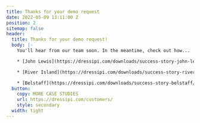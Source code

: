 ```yaml
---
title: Thanks for your demo request
date: 2022-05-09 13:11:00 Z
position: 2
sitemap: false
header:
  title: Thanks for your demo request!
  body: |-
    You'll hear from our team soon. In the meantime, check out how...

    * [John Lewis](https://dressipi.com/downloads/success-story-john-lewis/) increased revenue with outfit recommendations

    * [River Island](https://dressipi.com/downloads/success-story-river-island/) increased revenue by 6% in 12 months

    * [Belstaff](https://dressipi.com/downloads/success-story-belstaff/) increased email revenue by 69% with personalized recommendations
  button:
    copy: MORE CASE STUDIES
    url: https://dressipi.com/customers/
    style: secondary
  width: tight
---
```


